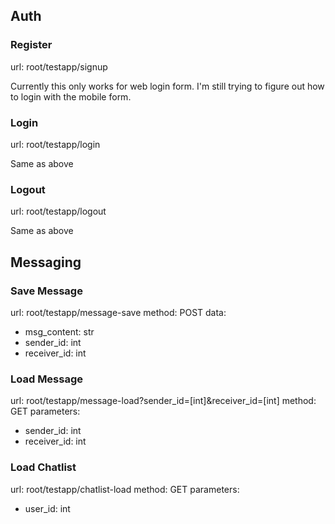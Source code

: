 ## Auth

### Register

url: root/testapp/signup

Currently this only works for web login form.
I'm still trying to figure out how to login with the mobile form.

### Login

url: root/testapp/login

Same as above

### Logout

url: root/testapp/logout

Same as above


## Messaging

### Save Message

url: root/testapp/message-save
method: POST
data:
  - msg_content: str
  - sender_id: int
  - receiver_id: int

### Load Message

url: root/testapp/message-load?sender_id=[int]&receiver_id=[int]
method: GET
parameters:
  - sender_id: int
  - receiver_id: int

### Load Chatlist

url: root/testapp/chatlist-load
method: GET
parameters:
  - user_id: int
